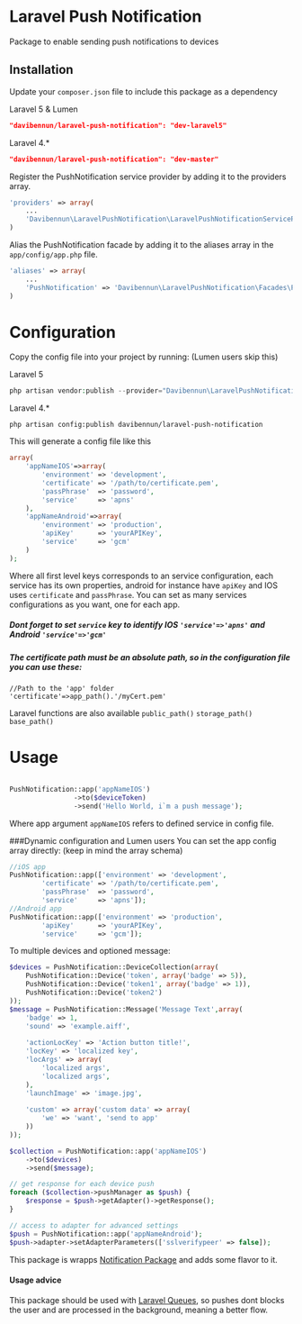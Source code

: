 Laravel Push Notification
=========

Package to enable sending push notifications to devices

Installation
----

Update your `composer.json` file to include this package as a dependency

Laravel 5 & Lumen

```json
"davibennun/laravel-push-notification": "dev-laravel5"
```
Laravel 4.*
```json
"davibennun/laravel-push-notification": "dev-master"
```

Register the PushNotification service provider by adding it to the providers array.
```php
'providers' => array(
	...
	'Davibennun\LaravelPushNotification\LaravelPushNotificationServiceProvider'
)
```

Alias the PushNotification facade by adding it to the aliases array in the `app/config/app.php` file.
```php
'aliases' => array(
	...
	'PushNotification' => 'Davibennun\LaravelPushNotification\Facades\PushNotification'
)
```

# Configuration

Copy the config file into your project by running: (Lumen users skip this)

Laravel 5
```php
php artisan vendor:publish --provider="Davibennun\LaravelPushNotification\LaravelPushNotificationServiceProvider" --tag="config"
```

Laravel 4.*
```
php artisan config:publish davibennun/laravel-push-notification
```

This will generate a config file like this
```php
array(
    'appNameIOS'=>array(
		'environment' => 'development',
		'certificate' => '/path/to/certificate.pem',
		'passPhrase'  => 'password',
		'service'     => 'apns'
    ),
    'appNameAndroid'=>array(
		'environment' => 'production',
		'apiKey'      => 'yourAPIKey',
		'service'     => 'gcm'
    )
);
```
Where all first level keys corresponds to an service configuration, each service has its own properties, android for instance have `apiKey` and IOS uses `certificate` and `passPhrase`. You can set as many services configurations as you want, one for each app.

##### Dont forget to set `service` key to identify IOS `'service'=>'apns'` and Android `'service'=>'gcm'`

##### The certificate path must be an absolute path, so in the configuration file you can use these:
```
//Path to the 'app' folder
'certificate'=>app_path().'/myCert.pem'
```
Laravel functions are also available `public_path()` `storage_path()` `base_path()`

# Usage
```php

PushNotification::app('appNameIOS')
                ->to($deviceToken)
                ->send('Hello World, i`m a push message');

```
Where app argument `appNameIOS` refers to defined service in config file.

###Dynamic configuration and Lumen users
You can set the app config array directly: (keep in mind the array schema)
```php
//iOS app
PushNotification::app(['environment' => 'development',
		'certificate' => '/path/to/certificate.pem',
		'passPhrase'  => 'password',
		'service'     => 'apns']);
//Android app		
PushNotification::app(['environment' => 'production',
		'apiKey'      => 'yourAPIKey',
		'service'     => 'gcm']);

```


To multiple devices and optioned message:
```php
$devices = PushNotification::DeviceCollection(array(
    PushNotification::Device('token', array('badge' => 5)),
    PushNotification::Device('token1', array('badge' => 1)),
    PushNotification::Device('token2')
));
$message = PushNotification::Message('Message Text',array(
    'badge' => 1,
    'sound' => 'example.aiff',
    
    'actionLocKey' => 'Action button title!',
    'locKey' => 'localized key',
    'locArgs' => array(
        'localized args',
        'localized args',
    ),
    'launchImage' => 'image.jpg',
    
    'custom' => array('custom data' => array(
        'we' => 'want', 'send to app'
    ))
));

$collection = PushNotification::app('appNameIOS')
    ->to($devices)
    ->send($message);

// get response for each device push
foreach ($collection->pushManager as $push) {
    $response = $push->getAdapter()->getResponse();
}

// access to adapter for advanced settings
$push = PushNotification::app('appNameAndroid');
$push->adapter->setAdapterParameters(['sslverifypeer' => false]);
```
This package is wrapps [Notification Package] and adds some flavor to it.

#### Usage advice
This package should be used with [Laravel Queues], so pushes dont blocks the user and are processed in the background, meaning a better flow.



[Notification Package]:https://github.com/Ph3nol/NotificationPusher
[Laravel Queues]:http://laravel.com/docs/queues
